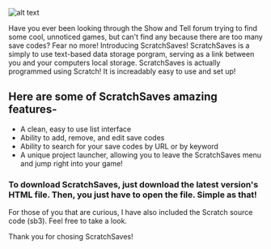 ![alt text](https://u.cubeupload.com/NatKingCoder/Scratchsaves.png)


Have you ever been looking through the Show and Tell forum trying to find some cool, unnoticed games, but can't find any because there are too many save codes? Fear no more! Introducing ScratchSaves! ScratchSaves is a simply to use text-based data storage porgram, serving as a link between you and your computers local storage. ScratchSaves is actually programmed using Scratch! It is increadably easy to use and set up! 

## Here are some of ScratchSaves amazing features-

* A clean, easy to use list interface
* Ability to add, remove, and edit save codes
* Ability to search for your save codes by URL or by keyword
* A unique project launcher, allowing you to leave the ScratchSaves menu and jump right into your game!


### To download ScratchSaves, just download the latest version's HTML file. Then, you just have to open the file. Simple as that!

For those of you that are curious, I have also included the Scratch source code (sb3). Feel free to take a look.

Thank you for chosing ScratchSaves!

